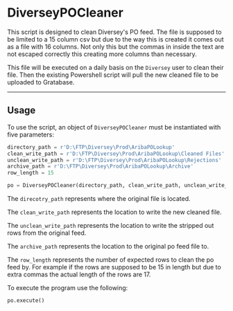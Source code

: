 # DiverseyPOCleaner
This script is designed to clean Diversey's PO feed. The file is supposed to be limited to a 15 column csv but due to
the way this is created it comes out as a file with 16 columns. Not only this but the commas in inside the text are not
escaped correctly this creating more columns than necessary.

This file will be executed on a daily basis on the `Diversey` user to clean their file. Then the existing Powershell
script will pull the new cleaned file to be uploaded to Gratabase.


---


## Usage
To use the script, an object of `DiverseyPOCleaner` must be instantiated with five parameters:
```python
directory_path = r'D:\FTP\Diversey\Prod\AribaPOLookup'
clean_write_path = r'D:\FTP\Diversey\Prod\AribaPOLookup\Cleaned Files'
unclean_write_path = r'D:\FTP\Diversey\Prod\AribaPOLookup\Rejections'
archive_path = r'D:\FTP\Diversey\Prod\AribaPOLookup\Archive'
row_length = 15

po = DiverseyPOCleaner(directory_path, clean_write_path, unclean_write_path, archive_path)
```
The `direcotry_path` represents where the original file is located.

The `clean_write_path` represents the location to write the new cleaned file.

The `unclean_write_path` represents the location to write the stripped out rows from the original feed.

The `archive_path` represents the location to the original po feed file to.

The `row_length` represents the number of expected rows to clean the po feed by. For example if the rows are supposed
to be 15 in length but due to extra commas the actual length of the rows are 17.

To execute the program use the following:
```python
po.execute()
```
